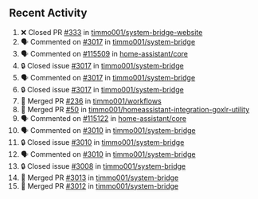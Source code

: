 ## Recent Activity

<!--START_SECTION:activity-->
1. ❌ Closed PR [#333](https://github.com/timmo001/system-bridge-website/pull/333) in [timmo001/system-bridge-website](https://github.com/timmo001/system-bridge-website)
2. 🗣 Commented on [#3017](https://github.com/timmo001/system-bridge/issues/3017) in [timmo001/system-bridge](https://github.com/timmo001/system-bridge)
3. 🗣 Commented on [#115509](https://github.com/home-assistant/core/issues/115509) in [home-assistant/core](https://github.com/home-assistant/core)
4. 🔒 Closed issue [#3017](https://github.com/timmo001/system-bridge/issues/3017) in [timmo001/system-bridge](https://github.com/timmo001/system-bridge)
5. 🗣 Commented on [#3017](https://github.com/timmo001/system-bridge/issues/3017) in [timmo001/system-bridge](https://github.com/timmo001/system-bridge)
6. 🔒 Closed issue [#3017](https://github.com/timmo001/system-bridge/issues/3017) in [timmo001/system-bridge](https://github.com/timmo001/system-bridge)
7. 🎉 Merged PR [#236](https://github.com/timmo001/workflows/pull/236) in [timmo001/workflows](https://github.com/timmo001/workflows)
8. 🎉 Merged PR [#50](https://github.com/timmo001/homeassistant-integration-goxlr-utility/pull/50) in [timmo001/homeassistant-integration-goxlr-utility](https://github.com/timmo001/homeassistant-integration-goxlr-utility)
9. 🗣 Commented on [#115122](https://github.com/home-assistant/core/issues/115122) in [home-assistant/core](https://github.com/home-assistant/core)
10. 🗣 Commented on [#3010](https://github.com/timmo001/system-bridge/issues/3010) in [timmo001/system-bridge](https://github.com/timmo001/system-bridge)
11. 🔒 Closed issue [#3010](https://github.com/timmo001/system-bridge/issues/3010) in [timmo001/system-bridge](https://github.com/timmo001/system-bridge)
12. 🗣 Commented on [#3010](https://github.com/timmo001/system-bridge/issues/3010) in [timmo001/system-bridge](https://github.com/timmo001/system-bridge)
13. 🔒 Closed issue [#3008](https://github.com/timmo001/system-bridge/issues/3008) in [timmo001/system-bridge](https://github.com/timmo001/system-bridge)
14. 🎉 Merged PR [#3013](https://github.com/timmo001/system-bridge/pull/3013) in [timmo001/system-bridge](https://github.com/timmo001/system-bridge)
15. 🎉 Merged PR [#3012](https://github.com/timmo001/system-bridge/pull/3012) in [timmo001/system-bridge](https://github.com/timmo001/system-bridge)
<!--END_SECTION:activity-->
